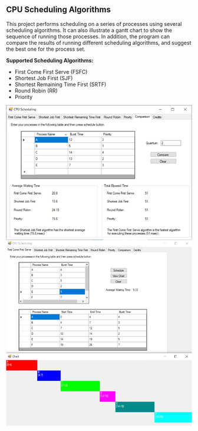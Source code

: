 ## CPU Scheduling Algorithms
This project performs scheduling on a series of processes using several scheduling algorithms. It can also illustrate a gantt chart to show the sequence of running those processes. In addition, the program can compare the results of running different scheduling algorithms, and suggest the best one for the process set.

**Supported Scheduling Algorithms:**
 * First Come First Serve (FSFC)
 * Shortest Job First (SJF)
 * Shortest Remaining Time First (SRTF)
 * Round Robin (RR)
 * Priority

<img src="comparison-tab.jpg" alt="drawing" width="550"/>


<img src="fcfs-sample.jpg" alt="drawing" width="550"/>



